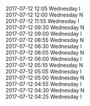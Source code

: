 2017-07-12 12:05 Wednesday  I  
2017-07-12 12:00 Wednesday  N  
2017-07-12 11:55 Wednesday  I  
2017-07-12 09:30 Wednesday  N  
2017-07-12 09:00 Wednesday  I  
2017-07-12 08:55 Wednesday  N  
2017-07-12 06:30 Wednesday  I  
2017-07-12 06:05 Wednesday  N  
2017-07-12 06:00 Wednesday  I  
2017-07-12 05:10 Wednesday  N  
2017-07-12 05:05 Wednesday  I  
2017-07-12 05:00 Wednesday  N  
2017-07-12 04:55 Wednesday  I  
2017-07-12 04:30 Wednesday  N  
2017-07-12 04:25 Wednesday  I  
